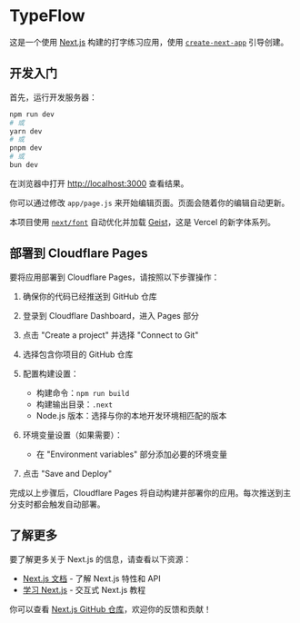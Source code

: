 # TypeFlow

这是一个使用 [Next.js](https://nextjs.org) 构建的打字练习应用，使用 [`create-next-app`](https://github.com/vercel/next.js/tree/canary/packages/create-next-app) 引导创建。

## 开发入门

首先，运行开发服务器：

```bash
npm run dev
# 或
yarn dev
# 或
pnpm dev
# 或
bun dev
```

在浏览器中打开 [http://localhost:3000](http://localhost:3000) 查看结果。

你可以通过修改 `app/page.js` 来开始编辑页面。页面会随着你的编辑自动更新。

本项目使用 [`next/font`](https://nextjs.org/docs/app/building-your-application/optimizing/fonts) 自动优化并加载 [Geist](https://vercel.com/font)，这是 Vercel 的新字体系列。

## 部署到 Cloudflare Pages

要将应用部署到 Cloudflare Pages，请按照以下步骤操作：

1. 确保你的代码已经推送到 GitHub 仓库

2. 登录到 Cloudflare Dashboard，进入 Pages 部分

3. 点击 "Create a project" 并选择 "Connect to Git"

4. 选择包含你项目的 GitHub 仓库

5. 配置构建设置：
   - 构建命令：`npm run build`
   - 构建输出目录：`.next`
   - Node.js 版本：选择与你的本地开发环境相匹配的版本

6. 环境变量设置（如果需要）：
   - 在 "Environment variables" 部分添加必要的环境变量

7. 点击 "Save and Deploy"

完成以上步骤后，Cloudflare Pages 将自动构建并部署你的应用。每次推送到主分支时都会触发自动部署。

## 了解更多

要了解更多关于 Next.js 的信息，请查看以下资源：

- [Next.js 文档](https://nextjs.org/docs) - 了解 Next.js 特性和 API
- [学习 Next.js](https://nextjs.org/learn) - 交互式 Next.js 教程

你可以查看 [Next.js GitHub 仓库](https://github.com/vercel/next.js)，欢迎你的反馈和贡献！
